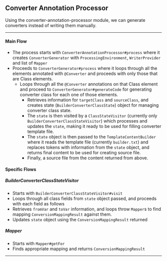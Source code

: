 ## Converter Annotation Processor
Using the converter-annotation-processor module, we can generate converters instead of writing them manually.

---

#### Main Flow
- The process starts with `ConverterAnnotationProcessor#process` where it creates `ConverterGenerator` with `ProcessingEnvironment`, `WriterProvider` and list of `Mapper`
- Proceeds to `ConverterGenerator#process` where it loops through all the elements annotated with `@Converter` and proceeds with only those that are Class elements.
  - Loops through all the `@Converter` annotations on that Class element and proceed to `ConverterGenerator#generateCode` for generating converter class for each one of those elements. 
    - Retrieves information for `targetClass` and `sourceClass`, and creates state (`BuilderConverterClassState`) object for managing converter class state.
    - The `state` is then visited by a `ClassStateVisitor` (currently only `BuilderConverterClassStateVisitor`) which processes and updates the `state`, making it ready to be used for filling converter template file.
    - The `state` object is then passed to the `TemplateContentBuilder` where it reads the template file (currently `builder.txt`) and replaces tokens with information from the `state` object, and returns final content to be used for creating source file.
    - Finally, a source file from the content returned from above.

#### Specific Flows
##### BuilderConverterClassStateVisitor
- Starts with `BuilderConverterClassStateVisitor#visit`
- Loops through all class fields from `state` object passed, and proceeds with each field as follows
- Retrieves `fromVar` and `toVar` information, and loops throw `Mapper`s to find mapping `ConversionMappingResult` against them. 
- Updates `state` object using the `ConversionMappingResult` returned

##### Mapper
- Starts with `Mapper#getFor`
- Finds appropriate mapping and returns `ConversionMappingResult`
---
